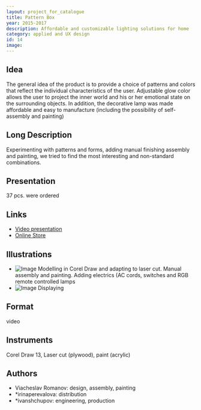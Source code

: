 ```yaml
---
layout: project_for_catalogue
title: Pattern Box
year: 2015-2017
description: Affordable and customizable lighting solutions for home
category: applied and UX design
id: 14
image:
---
```

## Idea

The general idea of the product is to provide a choice of patterns and colors that reflect the individual characteristics of the user. Adjustable glow color allows the user to project the inner world and his or her emotional state on the surrounding objects. In addition, the decorative lamp was made affordable and easy to manufacture (including the possibility of self-assembly and painting)

## Long Description

Experimenting with patterns and forms, adding manual finishing assembly and painting, we tried to find the most interesting and non-standard combinations.

## Presentation

37 pcs. were ordered

## Links

- [Video presentation](https://youtu.be/ISFYyh7QKG0)
- [Online Store](https://vk.com/market-125827659)

## Illustrations

- ![Image]('url') Modelling in Corel Draw and adapting to laser cut. Manual assembly and painting. Adding electrics (AC cords, switches and RGB remote controlled lamps
- ![Image]('url') Displaying

## Format

video

## Instruments

Corel Draw 13, Laser cut (plywood), paint (acrylic)

## Authors

- Viacheslav Romanov: design, assembly, painting
- *irinaperevalova: distribution
- *ivanshchupov: engineering, production
